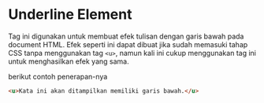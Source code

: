 # Underline Element

Tag ini digunakan untuk membuat efek tulisan dengan garis bawah pada document HTML. Efek seperti ini dapat dibuat jika sudah memasuki tahap CSS tanpa menggunakan tag `<u>`, namun kali ini cukup menggunakan tag ini untuk menghasilkan efek yang sama.

berikut contoh penerapan-nya

```html
<u>Kata ini akan ditampilkan memiliki garis bawah.</u>
```